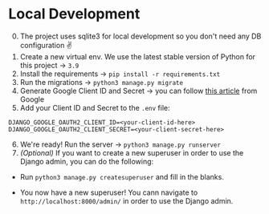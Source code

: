 # Local Development

0. The project uses sqlite3 for local development so you don't need any DB configuration :v:
1. Create a new virtual env. We use the latest stable version of Python for this project -> `3.9`
1. Install the requirements -> `pip install -r requirements.txt`
1. Run the migrations -> `python3 manage.py migrate`
1. Generate Google Client ID and Secret -> you can follow [this article](https://developers.google.com/identity/gsi/web/guides/get-google-api-clientid) from Google
1. Add your Client ID and Secret to the `.env` file:

```
DJANGO_GOOGLE_OAUTH2_CLIENT_ID=<your-client-id-here>
DJANGO_GOOGLE_OAUTH2_CLIENT_SECRET=<your-client-secret-here>
```

6. We're ready! Run the server -> `python3 manage.py runserver`
7. _(Optional)_ If you want to create a new superuser in order to use the Django admin, you can do the following:

- Run `python3 manage.py createsuperuser` and fill in the blanks.

- You now have a new superuser! You cann navigate to `http://localhost:8000/admin/` in order to use the Django admin.
